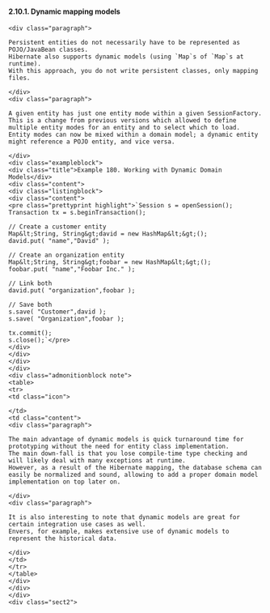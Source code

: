 #### 2.10.1. Dynamic mapping models

    <div class="paragraph">

    Persistent entities do not necessarily have to be represented as POJO/JavaBean classes.
    Hibernate also supports dynamic models (using `Map`s of `Map`s at runtime).
    With this approach, you do not write persistent classes, only mapping files.

    </div>
    <div class="paragraph">

    A given entity has just one entity mode within a given SessionFactory.
    This is a change from previous versions which allowed to define multiple entity modes for an entity and to select which to load.
    Entity modes can now be mixed within a domain model; a dynamic entity might reference a POJO entity, and vice versa.

    </div>
    <div class="exampleblock">
    <div class="title">Example 180. Working with Dynamic Domain Models</div>
    <div class="content">
    <div class="listingblock">
    <div class="content">
    <pre class="prettyprint highlight">`Session s = openSession();
    Transaction tx = s.beginTransaction();

    // Create a customer entity
    Map&lt;String, String&gt;david = new HashMap&lt;&gt;();
    david.put( "name","David" );

    // Create an organization entity
    Map&lt;String, String&gt;foobar = new HashMap&lt;&gt;();
    foobar.put( "name","Foobar Inc." );

    // Link both
    david.put( "organization",foobar );

    // Save both
    s.save( "Customer",david );
    s.save( "Organization",foobar );

    tx.commit();
    s.close();`</pre>
    </div>
    </div>
    </div>
    </div>
    <div class="admonitionblock note">
    <table>
    <tr>
    <td class="icon">

    </td>
    <td class="content">
    <div class="paragraph">

    The main advantage of dynamic models is quick turnaround time for prototyping without the need for entity class implementation.
    The main down-fall is that you lose compile-time type checking and will likely deal with many exceptions at runtime.
    However, as a result of the Hibernate mapping, the database schema can easily be normalized and sound, allowing to add a proper domain model implementation on top later on.

    </div>
    <div class="paragraph">

    It is also interesting to note that dynamic models are great for certain integration use cases as well.
    Envers, for example, makes extensive use of dynamic models to represent the historical data.

    </div>
    </td>
    </tr>
    </table>
    </div>
    </div>
    </div>
    <div class="sect2">